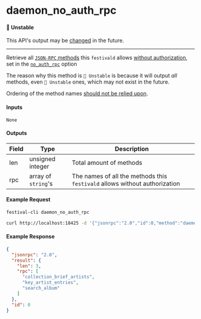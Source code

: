 # daemon_no_auth_rpc

#### 🔴 Unstable
This API's output may be [changed](../../api-stability/marker.md) in the future.

---

Retrieve all [`JSON-RPC` methods](../json-rpc.md) this `festivald` allows [without authorization](../../authorization/json-rpc.md), set in the [`no_auth_rpc`](../../config.md) option

The reason why this method is `🔴 Unstable` is because it will output _all_ methods, even `🔴 Unstable` ones, which may not exist in the future.

Ordering of the method names [should not be relied upon](../../api-stability/json-rpc.md).

#### Inputs
`None`

#### Outputs
| Field | Type                | Description |
|-------|---------------------|-------------|
| len   | unsigned integer    | Total amount of methods
| rpc   | array of `string`'s | The names of all the methods this `festivald` allows without authorization

#### Example Request
```bash
festival-cli daemon_no_auth_rpc
```
```bash
curl http://localhost:18425 -d '{"jsonrpc":"2.0","id":0,"method":"daemon_no_auth_rpc"}'
```

#### Example Response
```json
{
  "jsonrpc": "2.0",
  "result": {
    "len": 3,
    "rpc": [
      "collection_brief_artists",
      "key_artist_entries",
      "search_album"
    ]
  },
  "id": 0
}
```
